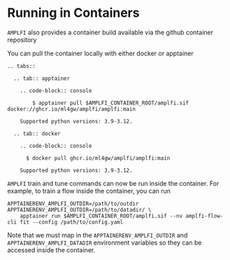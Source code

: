 Running in Containers
=====================
`AMPLFI` also provides a container build available via the github container repository

You can pull the container locally with either docker or apptainer

```{eval-rst}
.. tabs::

  .. tab:: apptainer

    .. code-block:: console

        $ apptainer pull $AMPLFI_CONTAINER_ROOT/amplfi.sif docker://ghcr.io/ml4gw/amplfi/amplfi:main

    Supported python versions: 3.9-3.12.

  .. tab:: docker

    .. code-block:: console

      $ docker pull ghcr.io/ml4gw/amplfi/amplfi:main

    Supported python versions: 3.9-3.12.
```

`AMPLFI` train and tune commands can now be run inside the container. For example, 
to train a flow inside the container, you can run 

```console
APPTAINERENV_AMPLFI_OUTDIR=/path/to/outdir APPTAINERENV_AMPLFI_OUTDIR=/path/to/datadir/ \
    apptainer run $AMPLFI_CONTAINER_ROOT/amplfi.sif --nv amplfi-flow-cli fit --config /path/to/config.yaml
```

Note that we must map in the `APPTAINERENV_AMPLFI_OUTDIR` and `APPTAINERENV_AMPLFI_DATADIR` environment variables
so they can be accessed inside the container.
